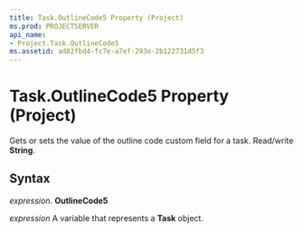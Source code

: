 ```yaml
---
title: Task.OutlineCode5 Property (Project)
ms.prod: PROJECTSERVER
api_name:
- Project.Task.OutlineCode5
ms.assetid: ad82fbd4-fc7e-a7ef-293e-2b122731d5f3
---
```



# Task.OutlineCode5 Property (Project)

 Gets or sets the value of the outline code custom field for a task. Read/write **String**.


## Syntax

 _expression_. **OutlineCode5**

 _expression_ A variable that represents a **Task** object.


